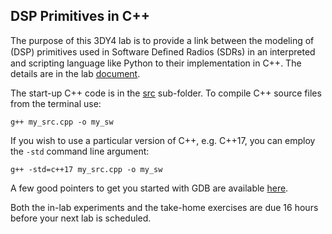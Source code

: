 ## DSP Primitives in C++

The purpose of this 3DY4 lab is to provide a link between the modeling of (DSP) primitives used in Software Deﬁned Radios (SDRs) in an interpreted and scripting language like Python to their implementation in C++. The details are in the lab [document](doc/3dy4-lab2.pdf).

The start-up C++ code is in the [src](src/) sub-folder. To compile C++ source files from the terminal use:

`g++ my_src.cpp -o my_sw`

If you wish to use a particular version of C++, e.g. C++17, you can employ the `-std` command line argument:

`g++ -std=c++17 my_src.cpp -o my_sw`

A few good pointers to get you started with GDB are available [here](doc/gdb-getting-started.md).

Both the in-lab experiments and the take-home exercises are due 16 hours before your next lab is scheduled.
